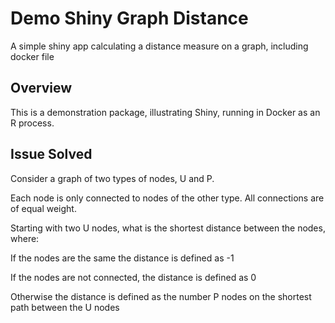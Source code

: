 # Demo Shiny Graph Distance
A simple shiny app calculating a distance measure on a graph, including docker file

## Overview

This is a demonstration package, illustrating Shiny, running in Docker as an R process.

## Issue Solved

Consider a graph of two  types of nodes, U and P. 

Each node is only connected to nodes of the other type. All connections are of equal weight.

Starting with two U nodes, what is the shortest distance between the nodes, where:

If the nodes are the same the distance is defined as -1

If the nodes are not connected, the distance is defined as 0

Otherwise the distance is defined as the number P nodes on the shortest path between the U nodes

